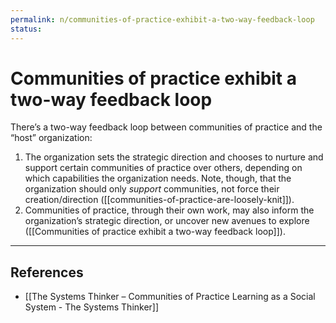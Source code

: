 ```yaml
---
permalink: n/communities-of-practice-exhibit-a-two-way-feedback-loop
status: 
---
```

# Communities of practice exhibit a two-way feedback loop

There’s a two-way feedback loop between communities of practice and the “host” organization:

1. The organization sets the strategic direction and chooses to nurture and support certain communities of practice over others, depending on which capabilities the organization needs. Note, though, that the organization should only _support_ communities, not force their creation/direction ([[communities-of-practice-are-loosely-knit]]).
2. Communities of practice, through their own work, may also inform the organization’s strategic direction, or uncover new avenues to explore ([[Communities of practice exhibit a two-way feedback loop]]).

---

## References

- [[The Systems Thinker – Communities of Practice Learning as a Social System - The Systems Thinker]]
